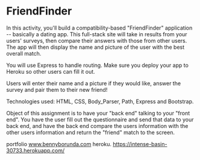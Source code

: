 # FriendFinder
In this activity, you'll build a compatibility-based "FriendFinder" application -- basically a dating app. This full-stack site will take in results from your users' surveys, then compare their answers with those from other users. The app will then display the name and picture of the user with the best overall match. 

You will use Express to handle routing. Make sure you deploy your app to Heroku so other users can fill it out.

Users will enter their name and a picture if they would like, answer the survey and pair them to their new friend!

Technologies used: HTML, CSS, Body_Parser, Path, Express and Bootstrap.

Object of this assignment is to have your "back end" talking to your "front end". You have the user fill out the questionnaire and send that data to your back end, and have the back end compare the users information with the other users information and return the "friend" match to the screen.

portfolio  www.bennyborunda.com
heroku. https://intense-basin-30733.herokuapp.com/
